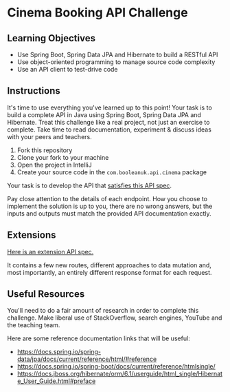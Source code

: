 # Cinema Booking API Challenge

## Learning Objectives
- Use Spring Boot, Spring Data JPA and Hibernate to build a RESTful API
- Use object-oriented programming to manage source code complexity
- Use an API client to test-drive code

## Instructions

It's time to use everything you've learned up to this point! Your task is to build a complete API in Java using Spring Boot, Spring Data JPA and Hibernate. Treat this challenge like a real project, not just an exercise to complete. Take time to read documentation, experiment & discuss ideas with your peers and teachers.

1. Fork this repository
2. Clone your fork to your machine
3. Open the project in IntelliJ
4. Create your source code in the `com.booleanuk.api.cinema` package

Your task is to develop the API that [satisfies this API spec](https://boolean-uk.github.io/java-api-cinema-challenge/).

Pay close attention to the details of each endpoint. How you choose to implement the solution is up to you, there are no wrong answers, but the inputs and outputs must match the provided API documentation exactly.

## Extensions

[Here is an extension API spec.](https://boolean-uk.github.io/java-api-cinema-challenge/extensions)

It contains a few new routes, different approaches to data mutation and, most importantly, an entirely different response format for each request.

## Useful Resources

You'll need to do a fair amount of research in order to complete this challenge. Make liberal use of StackOverflow, search engines, YouTube and the teaching team.

Here are some reference documentation links that will be useful:

- https://docs.spring.io/spring-data/jpa/docs/current/reference/html/#reference
- https://docs.spring.io/spring-boot/docs/current/reference/htmlsingle/
- https://docs.jboss.org/hibernate/orm/6.1/userguide/html_single/Hibernate_User_Guide.html#preface